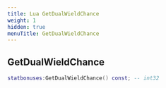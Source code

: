 ```yaml
---
title: Lua GetDualWieldChance
weight: 1
hidden: true
menuTitle: GetDualWieldChance
---
```

## GetDualWieldChance
```lua
statbonuses:GetDualWieldChance() const; -- int32
```